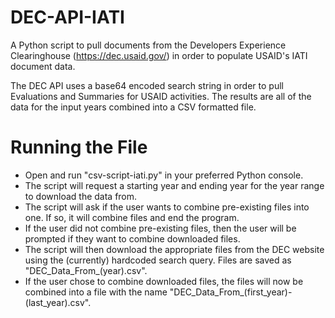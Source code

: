 # DEC-API-IATI
A Python script to pull documents from the Developers Experience Clearinghouse (https://dec.usaid.gov/) in order to populate USAID's IATI document data.

The DEC API uses a base64 encoded search string in order to pull Evaluations and Summaries for USAID activities.
The results are all of the data for the input years combined into a CSV formatted file.

# Running the File
* Open and run "csv-script-iati.py" in your preferred Python console.
* The script will request a starting year and ending year for the year range to download the data from.
* The script will ask if the user wants to combine pre-existing files into one. If so, it will combine files and end the program.
* If the user did not combine pre-existing files, then the user will be prompted if they want to combine downloaded files.
* The script will then download the appropriate files from the DEC website using the (currently) hardcoded search query. Files are saved as "DEC_Data_From_(year).csv".
* If the user chose to combine downloaded files, the files will now be combined into a file with the name "DEC_Data_From_(first_year)-(last_year).csv".

